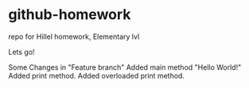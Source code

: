 # github-homework

repo for Hillel homework, Elementary lvl

Lets go!

Some Changes in "Feature branch"
Added main method "Hello World!"
Added print method.
Added overloaded print method.
